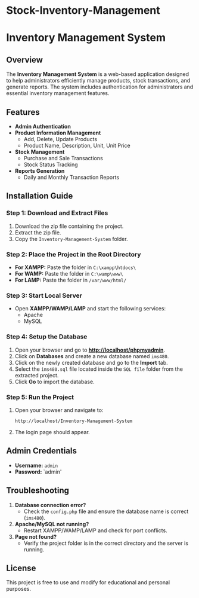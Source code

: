 # Stock-Inventory-Management
# Inventory Management System

## Overview
The **Inventory Management System** is a web-based application designed to help administrators efficiently manage products, stock transactions, and generate reports. The system includes authentication for administrators and essential inventory management features.

## Features
- **Admin Authentication**
- **Product Information Management**
  - Add, Delete, Update Products
  - Product Name, Description, Unit, Unit Price
- **Stock Management**
  - Purchase and Sale Transactions
  - Stock Status Tracking
- **Reports Generation**
  - Daily and Monthly Transaction Reports

## Installation Guide
### Step 1: Download and Extract Files
1. Download the zip file containing the project.
2. Extract the zip file.
3. Copy the `Inventory-Management-System` folder.

### Step 2: Place the Project in the Root Directory
- **For XAMPP:** Paste the folder in `C:\xampp\htdocs\`
- **For WAMP:** Paste the folder in `C:\wamp\www\`
- **For LAMP:** Paste the folder in `/var/www/html/`

### Step 3: Start Local Server
- Open **XAMPP/WAMP/LAMP** and start the following services:
  - Apache
  - MySQL

### Step 4: Setup the Database
1. Open your browser and go to **[http://localhost/phpmyadmin](http://localhost/phpmyadmin)**.
2. Click on **Databases** and create a new database named `ims480`.
3. Click on the newly created database and go to the **Import** tab.
4. Select the `ims480.sql` file located inside the `SQL file` folder from the extracted project.
5. Click **Go** to import the database.

### Step 5: Run the Project
1. Open your browser and navigate to:
   ```
   http://localhost/Inventory-Management-System
   ```
2. The login page should appear.

## Admin Credentials
- **Username:** `admin`
- **Password:** `admin'

## Troubleshooting
1. **Database connection error?**
   - Check the `config.php` file and ensure the database name is correct (`ims480`).
2. **Apache/MySQL not running?**
   - Restart XAMPP/WAMP/LAMP and check for port conflicts.
3. **Page not found?**
   - Verify the project folder is in the correct directory and the server is running.

## License
This project is free to use and modify for educational and personal purposes.

